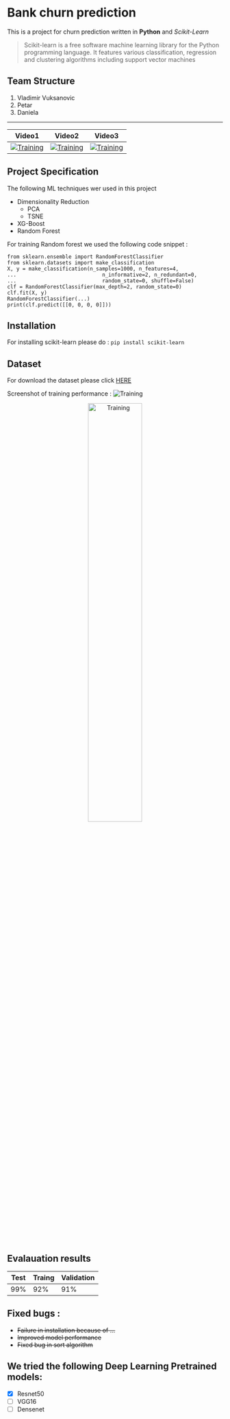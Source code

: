 # Bank churn prediction
This is a project for churn prediction written in **Python** and *Scikit-Learn* 

> Scikit-learn is a free software machine learning library for the Python programming language. It features various classification, regression and clustering algorithms including support vector machines
## Team Structure
1. Vladimir Vuksanovic
3. Petar 
4. Daniela
---

| Video1 | Video2| Video3|
| ---- | ------ |-----------|
|[![Training](https://img.youtube.com/vi/2b2LPtljqdA/0.jpg)](https://www.youtube.com/watch?v=2b2LPtljqdA)|[![Training](https://img.youtube.com/vi/2b2LPtljqdA/0.jpg)](https://www.youtube.com/watch?v=2b2LPtljqdA)|[![Training](https://img.youtube.com/vi/2b2LPtljqdA/0.jpg)](https://www.youtube.com/watch?v=2b2LPtljqdA)|
## Project Specification
The following ML techniques wer used in this project
- Dimensionality Reduction
  - PCA
  - TSNE
- XG-Boost
- Random Forest

For training Random forest we used the following code snippet :

```
from sklearn.ensemble import RandomForestClassifier
from sklearn.datasets import make_classification
X, y = make_classification(n_samples=1000, n_features=4,
...                            n_informative=2, n_redundant=0,
...                            random_state=0, shuffle=False)
clf = RandomForestClassifier(max_depth=2, random_state=0)
clf.fit(X, y)
RandomForestClassifier(...)
print(clf.predict([[0, 0, 0, 0]]))
```


## Installation
For installing scikit-learn please do :
`
pip install scikit-learn
`


## Dataset

For download the dataset please click [HERE](http://google.com)

Screenshot of training performance : 
![Training](https://www.researchgate.net/profile/Atanu-Kumar-Paul/publication/321382145/figure/fig5/AS:579337981054986@1515136346983/Neural-network-training-validation-and-test-plot-for-the-output-response-Oxirane.png)

<p align = "center">
<img src="https://www.researchgate.net/profile/Tapash-Sarkar/publication/327720895/figure/fig3/AS:672135315996676@1537260955913/Neural-network-training-performance-plot-with-best-validation.png" alt = "Training" width="50%" height="50%"/>
</p>


## Evalauation results

| Test | Traing | Validation|
| ---- | ------ |-----------|
| 99% | 92% |91%     |



## Fixed bugs :
- ~~Failure in installation because of ...~~
- ~~Improved model performance~~
- ~~Fixed bug in sort algorithm~~

## We tried the following Deep Learning Pretrained models:
- [x] Resnet50
- [ ] VGG16
- [ ] Densenet
